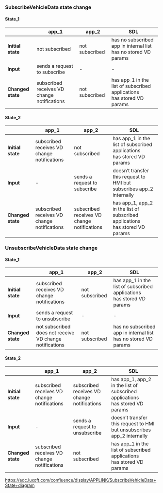 ### SubscribeVehicleData state change

#### State_1

||app_1|app_2|SDL|
|---|---|---|---|
|**Initial state**|not subscribed|not subscribed|has no subscribed app in internal list<br> has no stored VD params|
|**Input**|sends a request to subscribe|-|-|
|**Changed state**|subscribed<br>receives VD change notifications|not subscribed|has app_1 in the list of subscribed applications<br> has stored VD params|

#### State_2
||app_1|app_2|SDL|
|---|---|---|---|
|**Initial state**|subscribed<br>receives VD change notifications|not subscribed|has app_1 in the list of subscribed applications<br> has stored VD params|
|**Input**|-|sends a request to subscribe|doesn’t transfer this request to HMI but subscribes app_2 internally|
|**Changed state**|subscribed<br>receives VD change notifications|subscribed<br>receives VD change notifications|has app_1, app_2 in the list of subscribed applications<br> has stored VD params|

### UnsubscribeVehicleData state change
#### State_1
||app_1|app_2|SDL|
|---|---|---|---|
|**Initial state**|subscribed<br>receives VD change notifications|not subscribed|has app_1 in the list of subscribed applications<br> has stored VD params|
|**Input**|sends a request to unsubscribe|-|-|
|**Changed state**|not subscribed<br> does not receive VD change notifications|not subscribed|has no subscribed app in internal list<br> has no stored VD params|

#### State_2
||app_1|app_2|SDL|
|---|---|---|---|
|**Initial state**|subscribed<br>receives VD change notifications|subscribed<br>receives VD change notifications|has app_1, app_2 in the list of subscribed applications<br> has stored VD params|
|**Input**|-|sends a request to unsubscribe|doesn’t transfer this request to HMI but unsubscribes app_2 internally|
|**Changed state**|subscribed<br>receives VD change notifications|not subscribed|has app_1 in the list of subscribed applications<br> has stored VD params|

https://adc.luxoft.com/confluence/display/APPLINK/SubscribeVehicleData+State+diagram
